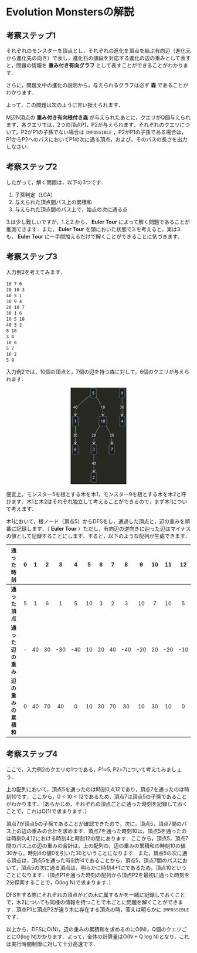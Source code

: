 # Evolution Monstersの解説

## 考察ステップ1

それぞれのモンスターを頂点とし，それぞれの進化を頂点を結ぶ有向辺（進化元から進化先の向き）で表し，進化石の値段を対応する進化の辺の重みとして表すと，問題の情報を **重み付き有向グラフ** として表すことができることがわかります．

さらに，問題文中の進化の説明から，与えられるグラフは必ず **森** であることがわかります．

よって，この問題は次のように言い換えられます．

M辺N頂点の **重み付き有向根付き森** が与えられたあとに，クエリがQ個与えられます．各クエリでは，2つの頂点P1，P2が与えられます．それぞれのクエリについて，P2がP1の子孫でない場合は `IMPOSSIBLE` ，P2がP1の子孫である場合は，P1からP2へのパスにおいてP1の次に通る頂点，および，そのパスの長さを出力しなさい．

## 考察ステップ2

したがって，解く問題は，以下の3つです．

1. 子孫判定（LCA）
2. 与えられた頂点間パス上の累積和
3. 与えられた頂点間のパス上で，始点の次に通る点

3.は少し難しいですが，1.と2.から， **Euler Tour** によって解く問題であることが推測できます．また， **Euler Tour** を頭においた状態で3.を考えると，実は3.も， **Euler Tour** に一手間加えるだけで解くことができることに気づきます．

## 考察ステップ3

入力例2を考えてみます．

```
10 7 6
20 10 3
40 5 1
30 9 4
20 10 7
30 1 6
10 5 10
40 3 2
8 10
3 4
10 6
5 7
10 2
5 9

```

入力例2では，10個の頂点と，7個の辺を持つ森に対して，6個のクエリが与えられます．

<div align="center"><img src="sample2_graph.png" width=30%></div>

便宜上，モンスター5を根とする木を木1，モンスター9を根とする木を木2と呼びます．木1と木2はそれぞれ独立して考えることができるので，まず木1について考えます．

木1において，根ノード（頂点5）からDFSをし，通過した頂点と，辺の重みを順番に記録します．（ **Euler Tour** ）ただし，有向辺の逆向きに辿った辺はマイナスの値として記録することにします．すると，以下のような配列が生成できます．

|通った時刻|0|1|2|3|4|5|6|7|8|9|10|11|12|
|:-:|:-:|:-:|:-:|:-:|:-:|:-:|:-:|:-:|:-:|:-:|:-:|:-:|:-:|
|**通った頂点**|5|1|6|1|5|10|3|2|3|10|7|10|5|
|**通った辺の重み**|-|40|30|-30|-40|10|20|40|-40|-20|20|-20|-10|
|**辺の重みの累積和**|0|40|70|40|0|10|30|70|30|10|30|10|0|

## 考察ステップ4

ここで，入力例2のクエリの1つである，P1=5, P2=7について考えてみましょう．

上の配列において，頂点5を通ったのは時刻0,4,12であり，頂点7を通ったのは時刻10です．ここから，0 < 10 < 12であるため，頂点7は頂点5の子孫であることがわかります．（あらかじめ，それぞれの頂点ごとに通った時刻を記録しておくことで，これはO(1)で求まります．）

頂点7が頂点5の子孫であることが確認できたので，次に，頂点5，頂点7間のパス上の辺の重みの合計を求めます．頂点7を通った時刻10は，頂点5を通ったのは時刻0,4,12における時刻4と時刻12の間にあります．ここから，頂点5，頂点7間のパス上の辺の重みの合計は，上の配列の，辺の重みの累積和の時刻10の値30から，時刻4の値0を引いた30ということになります．また，頂点5の次に通る頂点は，頂点5を通った時刻が4であることから，頂点5，頂点7間のパスにおいて，頂点5の次に通る頂点は，明らかに時刻4+1にであるため，頂点10ということになります．（頂点P1を通った時刻の配列から頂点P2を最初に通った時刻を2分探索することで，O(log N)で求まります．）

DFSをする際にそれぞれの頂点がどの木に属するかを一緒に記録しておくことで，木2についても同様の情報を持つことで木ごとに問題を解くことができます．頂点P1と頂点P2が違う木に存在する頂点の時，答えは明らかに `IMPOSSIBLE` です．

以上から，DFSにO(N)，辺の重みの累積和を求めるのにO(N)，Q個のクエリごとにO(log N)かかります．よって，全体の計算量はO(N + Q log N)となり，これは実行時間制限に対して十分高速です．